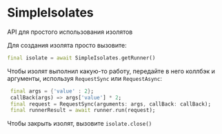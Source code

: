# SimpleIsolates

API для простого использования изолятов

Для создания изолята просто вызовите:
```dart
final isolate = await SimpleIsolates.getRunner()
```
Чтобы изолят выполнил какую-то работу, передайте в него коллбэк и аргументы, используя `RequestSync` или `RequestAsync`:
```dart
 final args = {'value' : 2};
 callBack(args) => args['value'] * 2;
 final request = RequestSync(arguments: args, callBack: callBack);
 final runnerResult = await runner.run(request);
```
Чтобы закрыть изолят, вызовите `isolate.close()`
